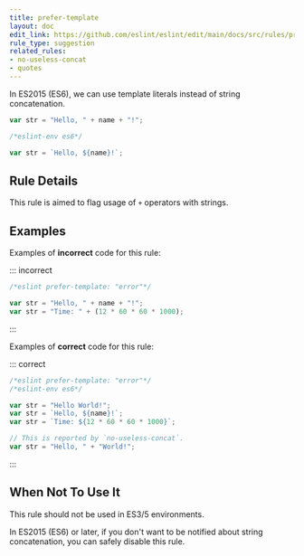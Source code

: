 ```yaml
---
title: prefer-template
layout: doc
edit_link: https://github.com/eslint/eslint/edit/main/docs/src/rules/prefer-template.md
rule_type: suggestion
related_rules:
- no-useless-concat
- quotes
---
```




In ES2015 (ES6), we can use template literals instead of string concatenation.

```js
var str = "Hello, " + name + "!";
```

```js
/*eslint-env es6*/

var str = `Hello, ${name}!`;
```

## Rule Details

This rule is aimed to flag usage of `+` operators with strings.

## Examples

Examples of **incorrect** code for this rule:

::: incorrect

```js
/*eslint prefer-template: "error"*/

var str = "Hello, " + name + "!";
var str = "Time: " + (12 * 60 * 60 * 1000);
```

:::

Examples of **correct** code for this rule:

::: correct

```js
/*eslint prefer-template: "error"*/
/*eslint-env es6*/

var str = "Hello World!";
var str = `Hello, ${name}!`;
var str = `Time: ${12 * 60 * 60 * 1000}`;

// This is reported by `no-useless-concat`.
var str = "Hello, " + "World!";
```

:::

## When Not To Use It

This rule should not be used in ES3/5 environments.

In ES2015 (ES6) or later, if you don't want to be notified about string concatenation, you can safely disable this rule.
